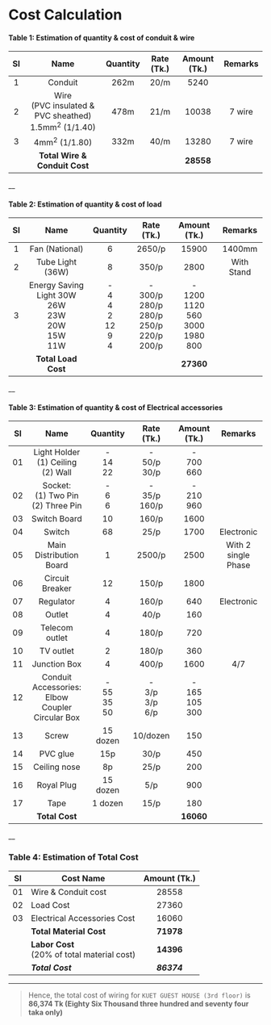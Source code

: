 # Cost Calculation

#### Table 1: Estimation of quantity & cost of conduit & wire

| Sl |                         Name                        | Quantity | Rate (Tk.) | Amount (Tk.) | Remarks |
|:--:|:---------------------------------------------------:|:--------:|:----------:|:------------:|:-------:|
|  1 |                       Conduit                       |   262m   |    20/m    |     5240     |         |
|  2 | Wire <br> (PVC insulated & PVC sheathed) 1.5mm<sup>2</sup> (1/1.40) |   478m   |    21/m    |     10038    |  7 wire |
|  3 |                    4mm<sup>2</sup> (1/1.80)                    |   332m   |    40/m    |     13280    |  7 wire |
|    |              **Total Wire & Conduit Cost**          |          |            |   **28558**  |         |

__

#### Table 2: Estimation of quantity & cost of load

| Sl |                     Name                    |    Quantity   |               Rate (Tk.)              |         Amount (Tk.)         |   Remarks  |
|:--:|:-------------------------------------------:|:-------------:|:-------------------------------------:|:----------------------------:|:----------:|
|  1 |                Fan (National)               |       6       |                 2650/p                |             15900            |   1400mm   |
|  2 |               Tube Light (36W)              |       8       |                 350/p                 |             2800             | With Stand |
|  3 | Energy Saving Light 30W <br> 26W <br> 23W <br> 20W <br> 15W <br> 11W | - <br> 4 <br> 4 <br>  2 <br> 12 <br> 9 <br> 4 | - <br>  300/p <br> 280/p <br> 280/p <br> 250/p <br> 220/p <br> 200/p  | - <br> 1200 <br> 1120 <br> 560 <br> 3000 <br> 1980 <br>  800 |            |
|    |               **Total Load Cost**               |               |                                       |             **27360**            |            |

__


#### Table 3: Estimation of quantity & cost of Electrical accessories

| Sl |                              Name                              |          Quantity         |          Rate (Tk.)          |         Amount (Tk.)         |       Remarks       |
|:--:|:--------------------------------------------------------------:|:-------------------------:|:----------------------------:|:----------------------------:|:-------------------:|
| 01 |          Light Holder <br> (1) Ceiling <br> (2) Wall           |     - <br> 14 <br> 22     |    - <br>  50/p <br> 30/p    |      - <br> 700 <br> 660     |                     |
| 02 |           Socket: <br> (1) Two Pin <br> (2) Three Pin          |      - <br> 6 <br> 6      |    - <br> 35/p <br> 160/p    |      - <br> 210 <br> 960     |                     |
| 03 |                          Switch Board                          |             10            |             160/p            |             1600             |                     |
| 04 |                             Switch                             |             68            |             25/p             |             1700             |      Electronic     |
| 05 |                     Main Distribution Board                    |             1             |            2500/p            |             2500             | With 2 single Phase |
| 06 |                         Circuit Breaker                        |             12            |             150/p            |             1800             |                     |
| 07 |                            Regulator                           |             4             |             160/p            |              640             |      Electronic     |
| 08 |                             Outlet                             |             4             |             40/p             |              160             |                     |
| 09 |                         Telecom outlet                         |             4             |             180/p            |              720             |                     |
| 10 |                            TV outlet                           |             2             |             180/p            |              360             |                     |
| 11 |                          Junction Box                          |             4             |             400/p            |             1600             |         4/7         |
| 12 | Conduit Accessories: <br> Elbow <br> Coupler <br> Circular Box | - <br> 55 <br> 35 <br> 50 | - <br> 3/p <br> 3/p <br> 6/p | - <br> 165 <br> 105 <br> 300 |                     |
| 13 |                              Screw                             |          15 dozen         |           10/dozen           |              150             |                     |
| 14 |                            PVC glue                            |            15p            |             30/p             |              450             |                     |
| 15 |                          Ceiling nose                          |             8p            |             25/p             |              200             |                     |
| 16 |                           Royal Plug                           |          15 dozen         |              5/p             |              900             |                     |
| 17 |                              Tape                              |          1 dozen          |             15/p             |              180             |                     |
|    |                         **Total Cost**                         |                           |                              |           **16060**          |                     |

__

### Table 4: Estimation of Total Cost

| Sl | Cost Name                                        | Amount (Tk.) |
|:--:|--------------------------------------------------|:------------:|
| 01 | Wire & Conduit cost                              |     28558    |
| 02 | Load Cost                                        |     27360    |
| 03 | Electrical Accessories Cost                      |     16060    |
|    | **Total Material Cost**                          |   **71978**  |
|    | **Labor Cost** <br> (20% of total material cost) |   **14396**  |
|    | **_Total Cost_**                                 |  **_86374_** |

***

> Hence, the total cost of wiring for `KUET GUEST HOUSE (3rd floor)` is **86,374 Tk (Eighty Six Thousand three hundred and seventy four taka only)**
